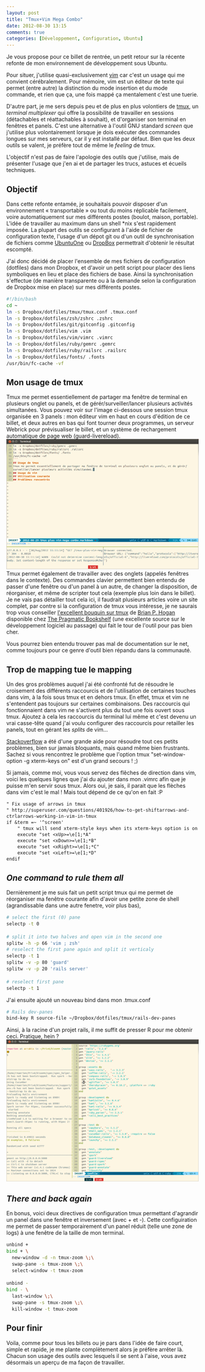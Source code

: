 ```yaml
---
layout: post
title: "Tmux+Vim Mega Combo"
date: 2012-08-30 13:15
comments: true
categories: [Développement, Configuration, Ubuntu]
---
```

Je vous propose pour ce billet de rentrée, un petit retour sur la récente refonte de mon environnement de développement sous Ubuntu.

Pour situer, j'utilise quasi-exclusivement [vim](http://www.vim.org) car c'est un usage qui me convient cérébralement. Pour mémoire, vim est un éditeur de texte qui permet (entre autre) la distinction du mode insertion et du mode commande, et rien que ça, une fois mappé ça mentalement c'est une tuerie.

D'autre part, je me sers depuis peu et de plus en plus volontiers de [tmux](http://tmux.sourceforge.net/), un _terminal multiplexer_ qui offre la possibilité de travailler en sessions (détachables et réattachables à souhait), et d'organiser son terminal en fenêtres et panels. C'est une alternative à l'outil GNU standard _screen_ que j'utilise plus volontairement lorsque je dois exécuter des commandes longues sur mes serveurs, car il y est installé par défaut. Bien que les deux outils se valent, je préfère tout de même le _feeling_ de tmux.

L'objectif n'est pas de faire l'apologie des outils que j'utilise, mais de présenter l'usage que j'en ai et de partager les trucs, astuces et écueils techniques.
<!--more-->
## Objectif
Dans cette refonte entamée, je souhaitais pouvoir disposer d'un environnement « transportable » ou tout du moins réplicable facilement, voire automatiquement sur mes différents postes (boulot, maison, portable). L'idée de travailler au maximum dans un shell \*nix s'est rapidement imposée. La plupart des outils se configurant à l'aide de fichier de configuration texte, l'usage d'un dépot git ou d'un outil de synchronisation de fichiers comme [UbuntuOne](http://one.ubuntu.com) ou [DropBox](http://dropbox.com) permettrait d'obtenir le résultat escompté.

J'ai donc décidé de placer l'ensemble de mes fichiers de configuration (dotfiles) dans mon Dropbox, et d'avoir un petit script pour placer des liens symboliques en lieu et place des fichiers de base. Ainsi la synchronisation s'effectue (de manière transparente ou à la demande selon la configuration de Dropbox mise en place) sur mes différents postes.
```bash Création des liens symboliques à la racine du compte depuis le dossier Dropbox
#!/bin/bash
cd ~
ln -s Dropbox/dotfiles/tmux/tmux.conf .tmux.conf
ln -s Dropbox/dotfiles/zsh/zshrc .zshrc
ln -s Dropbox/dotfiles/git/gitconfig .gitconfig
ln -s Dropbox/dotfiles/vim .vim
ln -s Dropbox/dotfiles/vim/vimrc .vimrc
ln -s Dropbox/dotfiles/ruby/gemrc .gemrc
ln -s Dropbox/dotfiles/ruby/railsrc .railsrc
ln -s Dropbox/dotfiles/fonts/ .fonts
/usr/bin/fc-cache -vf
```
## Mon usage de tmux
Tmux me permet essentiellement de partager ma fenêtre de terminal en plusieurs onglet ou panels, et de gérér/surveiller/lancer plusieurs activités simultanées. Vous pouvez voir sur l'image ci-dessous une session tmux organisée en 3 panels : mon éditeur vim en haut en cours d'édition de ce billet, et deux autres en bas qui font tourner deux programmes, un serveur Webrick pour prévisualiser le billet, et un système de rechargement automatique de page web (guard-livereload).
![Session Tmux](images/sessiontmux.png)
Tmux permet également de travailler avec des onglets (appelés fenêtres dans le contexte). Des commandes clavier permettent bien entendu de passer d'une fenêtre ou d'un panel à un autre, de changer la disposition, de réorganiser, et même de scripter tout cela (exemple plus loin dans le billet). Je ne vais pas détailler tout cela ici, il faudrait plusieurs articles voire un site complet, par contre si la configuration de tmux vous intéresse, je ne saurais trop vous conseiller [l'excellent bouquin sur tmux](http://pragprog.com/book/bhtmux/tmux) de [Brian P. Hogan](http:/twitter.com/bphogan) disponible chez [The Pragmatic Bookshelf](http://pragprog.com) (une excellente source sur le développement logiciel au passage) qui fait le tour de l'outil pour pas bien cher.

Vous pourrez bien entendu trouver pas mal de documentation sur le net, comme toujours pour ce genre d'outil bien répandu dans la communauté.
## Trop de mapping tue le mapping
Un des gros problèmes auquel j'ai été confronté fut de résoudre le croisement des différents raccourcis et de l'utilisation de certaines touches dans vim, à la fois sous tmux et en dehors tmux. En effet, tmux et vim ne s'entendent pas toujours sur certaines combinaisons. Des raccourcis qui fonctionnaient dans vim ne s'activent plus du tout une fois ouvert sous tmux. Ajoutez à cela les raccourcis du terminal lui même et c'est devenu un vrai casse-tête quand j'ai voulu configurer des raccourcis pour retailler les panels, tout en gérant les _splits_ de vim...

[Stackoverflow](http://stackoverflow.com/search?q=vim+tmux) a été d'une grande aide pour résoudre tout ces petits problèmes, bien sur jamais bloquants, mais quand même bien frustrants. Sachez si vous rencontrez le problème que l'option tmux "set-window-option -g xterm-keys on" est d'un grand secours ! ;)

Si jamais, comme moi, vous vous servez des flêches de direction dans vim, voici les quelques lignes que j'ai du ajouter dans mon .vimrc afin que je puisse m'en servir sous tmux. Alors oui, je sais, il parait que les flèches dans vim c'est le mal ! Mais tout dépend de ce qu'on en fait :P
```vim
" Fix usage of arrows in tmux
" http://superuser.com/questions/401926/how-to-get-shiftarrows-and-ctrlarrows-working-in-vim-in-tmux
if &term =~ '^screen'
    " tmux will send xterm-style keys when its xterm-keys option is on
    execute "set <xUp>=\e[1;*A"
    execute "set <xDown>=\e[1;*B"
    execute "set <xRight>=\e[1;*C"
    execute "set <xLeft>=\e[1;*D"
endif
```
## _One command to rule them all_
Dernièrement je me suis fait un petit script tmux qui me permet de réorganiser ma fenêtre courante afin d'avoir une petite zone de shell (agrandissable dans une autre fenetre, voir plus bas),
```bash Formattage de la fenetre courante pour de développement Rails
# select the first (0) pane
selectp -t 0

# split it into two halves and open vim in the second one
splitw -h -p 66 'vim ; zsh'
# reselect the first pane again and split it verticaly
selectp -t 1
splitw -v -p 80 'guard'
splitw -v -p 20 'rails server'

# reselect first pane
selectp -t 1
```
J'ai ensuite ajouté un nouveau bind dans mon .tmux.conf
```bash Extrait de .tmux.conf
# Rails dev-panes
bind-key R source-file ~/Dropbox/dotfiles/tmux/rails-dev-panes
```
Ainsi, à la racine d'un projet rails, il me suffit de presser <Prefix>R pour me obtenir ceci. Pratique, hein ?
![Session Rails](images/sessionrails.png)
## _There and back again_
En bonus, voici deux directives de configuration tmux permettant d'agrandir un panel dans une fenêtre et inversement (avec <Prefix>+ et <Prefix>-).
Cette configuiration me permet de passer temporairement d'un panel réduit (telle une zone de logs) à une fenêtre de la taille de mon terminal.
```bash Zoom et DeZomm d'un panel tmux
unbind +
bind + \
  new-window -d -n tmux-zoom \;\
  swap-pane -s tmux-zoom \;\
  select-window -t tmux-zoom

unbind -
bind - \
  last-window \;\
  swap-pane -s tmux-zoom \;\
  kill-window -t tmux-zoom
```
## Pour finir
Voila, comme pour tous les billets ou je pars dans l'idée de faire court, simple et rapide, je me plante complètement alors je préfère arrêter là. Chacun son usage des outils avec lesquels il se sent à l'aise, vous avez désormais un aperçu de ma façon de travailler.
